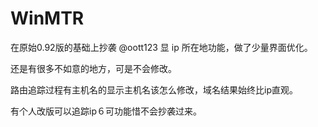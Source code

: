 WinMTR
======


在原始0.92版的基础上抄袭 @oott123 显 ip 所在地功能，做了少量界面优化。

还是有很多不如意的地方，可是不会修改。


路由追踪过程有主机名的显示主机名该怎么修改，域名结果始终比ip直观。

有个人改版可以追踪ip６可功能惜不会抄袭过来。
